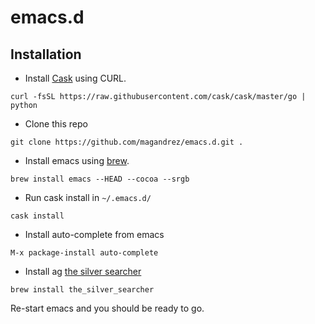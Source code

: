 # emacs.d

## Installation

* Install [Cask](http://cask.readthedocs.io/) using CURL.

`curl -fsSL https://raw.githubusercontent.com/cask/cask/master/go | python`

* Clone this repo 

`git clone https://github.com/magandrez/emacs.d.git .`

* Install emacs using [brew](http://brew.sh/).

`brew install emacs --HEAD --cocoa --srgb`

* Run cask install in `~/.emacs.d/`

`cask install`

* Install auto-complete from emacs

`M-x package-install auto-complete`

* Install ag [the silver searcher](https://github.com/ggreer/the_silver_searcher)

`brew install the_silver_searcher`

Re-start emacs and you should be ready to go.

